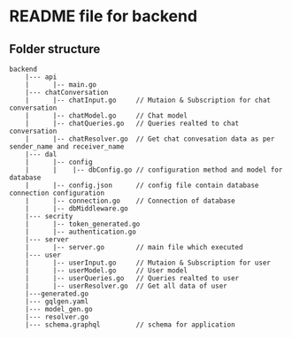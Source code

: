 # README file for backend

## Folder structure

    backend
        |--- api
        |      |-- main.go
        |--- chatConversation
        |      |-- chatInput.go     // Mutaion & Subscription for chat conversation
        |      |-- chatModel.go     // Chat model
        |      |-- chatQueries.go   // Queries realted to chat conversation
        |      |-- chatResolver.go  // Get chat convesation data as per sender_name and receiver_name
        |--- dal
        |      |-- config
        |      |    |-- dbConfig.go // configuration method and model for database
        |      |-- config.json      // config file contain database connection configuration
        |      |-- connection.go    // Connection of database
        |      |-- dbMiddleware.go  
        |--- secrity
        |      |-- token_generated.go
        |      |-- authentication.go
        |--- server
        |      |-- server.go        // main file which executed
        |--- user
        |      |-- userInput.go     // Mutaion & Subscription for user 
        |      |-- userModel.go     // User model
        |      |-- userQueries.go   // Queries realted to user 
        |      |-- userResolver.go  // Get all data of user
        |---generated.go
        |--- gqlgen.yaml
        |--- model_gen.go
        |--- resolver.go
        |--- schema.graphql         // schema for application